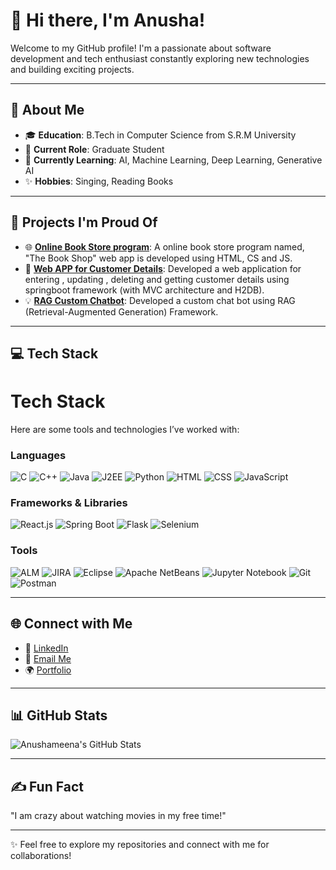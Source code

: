 <!--
**Anushameena-S/Anushameena-S** is a ✨ _special_ ✨ repository because its `README.md` (this file) appears on your GitHub profile.

Here are some ideas to get you started:

- 🔭 I’m currently working on ...
- 🌱 I’m currently learning ...
- 👯 I’m looking to collaborate on ...
- 🤔 I’m looking for help with ...
- 💬 Ask me about ...
- 📫 How to reach me: ...
- 😄 Pronouns: ...
- ⚡ Fun fact: ...
-->
# 👋 Hi there, I'm Anusha!  

Welcome to my GitHub profile! I'm a passionate about software development and tech enthusiast constantly exploring new technologies and building exciting projects.  

---

## 🌟 About Me
- 🎓 **Education**: B.Tech in Computer Science from S.R.M University
- 💼 **Current Role**: Graduate Student
- 🌱 **Currently Learning**: AI, Machine Learning, Deep Learning, Generative AI
- ✨ **Hobbies**: Singing, Reading Books

---

## 🔭 Projects I'm Proud Of
- 🌐 **[Online Book Store program]([https://github.com/Anushameena-S/project-repo-name](https://github.com/Anushameena-S/HTML-CSS-JS-Online-Book-Store-Program-.git))**: A online book store program named, "The Book Shop" web app is developed using HTML, CS and JS.
- 📱 **[Web APP for Customer Details]([https://github.com/Anushameena-S/another-project-repo](https://github.com/Anushameena-S/SpringFrameworkParcticewithH2DB.git))**: Developed a web application for entering , updating , deleting and getting customer details using springboot framework (with MVC architecture and H2DB).
- 💡 **[RAG Custom Chatbot]([https://github.com/Anushameena-S/idea-repo-name](https://github.com/Anushameena-S/RAG-Custom-Chatbot.git))**: Developed a custom chat bot using RAG (Retrieval-Augmented Generation) Framework.

---

## 💻 Tech Stack
# Tech Stack

Here are some tools and technologies I’ve worked with:

### Languages
![C](https://img.shields.io/badge/-C-3366CC?logo=C&logoColor=white)
![C++](https://img.shields.io/badge/-C++-3366CC?logo=C%2B%2B&logoColor=white)
![Java](https://img.shields.io/badge/-Java-FF9900?logo=Java&logoColor=white)
![J2EE](https://img.shields.io/badge/-J2EE-FF9900?logo=Java&logoColor=white)
![Python](https://img.shields.io/badge/-Python-3776AB?logo=Python&logoColor=white)
![HTML](https://img.shields.io/badge/-HTML-E34F26?logo=HTML5&logoColor=white)
![CSS](https://img.shields.io/badge/-CSS-1572B6?logo=CSS3&logoColor=white)
![JavaScript](https://img.shields.io/badge/-JavaScript-F7DF1E?logo=JavaScript&logoColor=black)

### Frameworks & Libraries
![React.js](https://img.shields.io/badge/-React.js-61DAFB?logo=React&logoColor=black)
![Spring Boot](https://img.shields.io/badge/-Spring%20Boot-6DB33F?logo=Spring-Boot&logoColor=white)
![Flask](https://img.shields.io/badge/-Flask-000000?logo=Flask&logoColor=white)
![Selenium](https://img.shields.io/badge/-Selenium-43B02A?logo=Selenium&logoColor=white)

### Tools
![ALM](https://img.shields.io/badge/-ALM-FF5733)
![JIRA](https://img.shields.io/badge/-JIRA-0052CC?logo=Jira&logoColor=white)
![Eclipse](https://img.shields.io/badge/-Eclipse-2C2255?logo=Eclipse&logoColor=white)
![Apache NetBeans](https://img.shields.io/badge/-Apache%20NetBeans-1B6AC6?logo=Apache-NetBeans-IDE&logoColor=white)
![Jupyter Notebook](https://img.shields.io/badge/-Jupyter%20Notebook-F37626?logo=Jupyter&logoColor=white)
![Git](https://img.shields.io/badge/-Git-F05032?logo=Git&logoColor=white)
![Postman](https://img.shields.io/badge/-Postman-FF6C37?logo=Postman&logoColor=white)


---

## 🌐 Connect with Me
- 💼 [LinkedIn](https://linkedin.com/in/anushameena-s)
- 📧 [Email Me](mailto:anushameena22@gmail.com)
- 🌍 [Portfolio](https://anushameena-s.github.io/AnushaPortfolio/)

---

## 📊 GitHub Stats
![Anushameena's GitHub Stats](https://github-readme-stats.vercel.app/api?username=Anushameena-S&show_icons=true&theme=radical)

---

## ✍️ Fun Fact
 "I am crazy about watching movies in my free time!"

---

✨ Feel free to explore my repositories and connect with me for collaborations!

